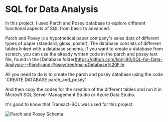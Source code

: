 # SQL for Data Analysis

In this project, I used Parch and Posey database to explore different functional aspects of SQL from basic to advanced.

Parch and Posey is a hypothetical paper company's sales data of different types of paper (standard, gloss, poster). The database consists of different tables linked with a database schema. If you want to create a database from scratch, you can use the already written code in the parch and posey text file, found in the [Database folder]https://github.com/konli90/SQL-for-Data-Analysis---Parch-and-Posey/tree/main/Database%20File.

All you need to do is to create the parch and posey database using  the code 'CREATE DATABASE parch_and_posey'

And then copy the codes for the creation of the different tables and run it in Microsft SQL Server Management Studio or Azure Data Studio.

It's good to know that Transact-SQL was used for this project.

![Parch and Posey Schema](https://github.com/Chisomnwa/SQL-for-Data-Analysis---Parch-and-Posey/blob/main/Parcn%20and%20Posey%20Schema.png)
